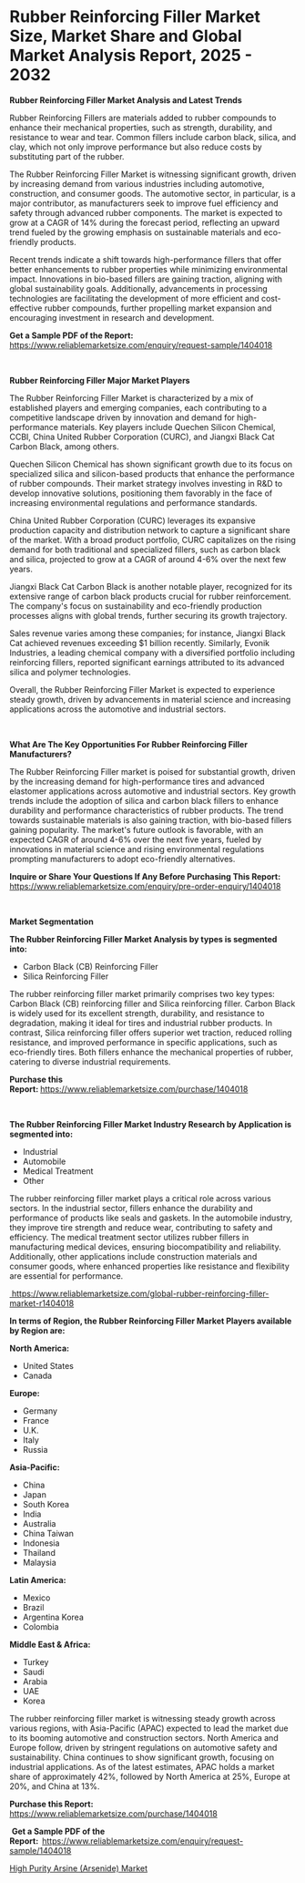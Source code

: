 <p><h1>Rubber Reinforcing Filler Market Size, Market Share and Global Market Analysis Report, 2025 - 2032</h1></p><p><strong>Rubber Reinforcing Filler Market Analysis and Latest Trends</strong></p>
<p><p>Rubber Reinforcing Fillers are materials added to rubber compounds to enhance their mechanical properties, such as strength, durability, and resistance to wear and tear. Common fillers include carbon black, silica, and clay, which not only improve performance but also reduce costs by substituting part of the rubber.</p><p>The Rubber Reinforcing Filler Market is witnessing significant growth, driven by increasing demand from various industries including automotive, construction, and consumer goods. The automotive sector, in particular, is a major contributor, as manufacturers seek to improve fuel efficiency and safety through advanced rubber components. The market is expected to grow at a CAGR of 14% during the forecast period, reflecting an upward trend fueled by the growing emphasis on sustainable materials and eco-friendly products.</p><p>Recent trends indicate a shift towards high-performance fillers that offer better enhancements to rubber properties while minimizing environmental impact. Innovations in bio-based fillers are gaining traction, aligning with global sustainability goals. Additionally, advancements in processing technologies are facilitating the development of more efficient and cost-effective rubber compounds, further propelling market expansion and encouraging investment in research and development.</p></p>
<p><strong>Get a Sample PDF of the Report:&nbsp;</strong> <a href="https://www.reliablemarketsize.com/enquiry/request-sample/1404018?utm_campaign=1897&utm_medium=2&utm_source=Github&utm_content=ia&utm_term=13012025&utm_id=rubber-reinforcing-filler">https://www.reliablemarketsize.com/enquiry/request-sample/1404018</a></p>
<p>&nbsp;</p>
<p><strong>Rubber Reinforcing Filler Major Market Players</strong></p>
<p><p>The Rubber Reinforcing Filler Market is characterized by a mix of established players and emerging companies, each contributing to a competitive landscape driven by innovation and demand for high-performance materials. Key players include Quechen Silicon Chemical, CCBI, China United Rubber Corporation (CURC), and Jiangxi Black Cat Carbon Black, among others.</p><p>Quechen Silicon Chemical has shown significant growth due to its focus on specialized silica and silicon-based products that enhance the performance of rubber compounds. Their market strategy involves investing in R&D to develop innovative solutions, positioning them favorably in the face of increasing environmental regulations and performance standards.</p><p>China United Rubber Corporation (CURC) leverages its expansive production capacity and distribution network to capture a significant share of the market. With a broad product portfolio, CURC capitalizes on the rising demand for both traditional and specialized fillers, such as carbon black and silica, projected to grow at a CAGR of around 4-6% over the next few years.</p><p>Jiangxi Black Cat Carbon Black is another notable player, recognized for its extensive range of carbon black products crucial for rubber reinforcement. The company's focus on sustainability and eco-friendly production processes aligns with global trends, further securing its growth trajectory.</p><p>Sales revenue varies among these companies; for instance, Jiangxi Black Cat achieved revenues exceeding $1 billion recently. Similarly, Evonik Industries, a leading chemical company with a diversified portfolio including reinforcing fillers, reported significant earnings attributed to its advanced silica and polymer technologies.</p><p>Overall, the Rubber Reinforcing Filler Market is expected to experience steady growth, driven by advancements in material science and increasing applications across the automotive and industrial sectors.</p></p>
<p>&nbsp;</p>
<p><strong>What Are The Key Opportunities For Rubber Reinforcing Filler Manufacturers?</strong></p>
<p><p>The Rubber Reinforcing Filler market is poised for substantial growth, driven by the increasing demand for high-performance tires and advanced elastomer applications across automotive and industrial sectors. Key growth trends include the adoption of silica and carbon black fillers to enhance durability and performance characteristics of rubber products. The trend towards sustainable materials is also gaining traction, with bio-based fillers gaining popularity. The market's future outlook is favorable, with an expected CAGR of around 4-6% over the next five years, fueled by innovations in material science and rising environmental regulations prompting manufacturers to adopt eco-friendly alternatives.</p></p>
<p><strong>Inquire or Share Your Questions If Any Before Purchasing This Report:</strong> <a href="https://www.reliablemarketsize.com/enquiry/pre-order-enquiry/1404018?utm_campaign=1897&utm_medium=2&utm_source=Github&utm_content=ia&utm_term=13012025&utm_id=rubber-reinforcing-filler">https://www.reliablemarketsize.com/enquiry/pre-order-enquiry/1404018</a></p>
<p>&nbsp;</p>
<p><strong>Market Segmentation</strong></p>
<p><strong>The Rubber Reinforcing Filler Market Analysis by types is segmented into:</strong></p>
<p><ul><li>Carbon Black (CB) Reinforcing Filler</li><li>Silica Reinforcing Filler</li></ul></p>
<p><p>The rubber reinforcing filler market primarily comprises two key types: Carbon Black (CB) reinforcing filler and Silica reinforcing filler. Carbon Black is widely used for its excellent strength, durability, and resistance to degradation, making it ideal for tires and industrial rubber products. In contrast, Silica reinforcing filler offers superior wet traction, reduced rolling resistance, and improved performance in specific applications, such as eco-friendly tires. Both fillers enhance the mechanical properties of rubber, catering to diverse industrial requirements.</p></p>
<p><strong>Purchase this Report:&nbsp;</strong><a href="https://www.reliablemarketsize.com/purchase/1404018?utm_campaign=1897&utm_medium=2&utm_source=Github&utm_content=ia&utm_term=13012025&utm_id=rubber-reinforcing-filler">https://www.reliablemarketsize.com/purchase/1404018</a></p>
<p>&nbsp;</p>
<p><strong>The Rubber Reinforcing Filler Market Industry Research by Application is segmented into:</strong></p>
<p><ul><li>Industrial</li><li>Automobile</li><li>Medical Treatment</li><li>Other</li></ul></p>
<p><p>The rubber reinforcing filler market plays a critical role across various sectors. In the industrial sector, fillers enhance the durability and performance of products like seals and gaskets. In the automobile industry, they improve tire strength and reduce wear, contributing to safety and efficiency. The medical treatment sector utilizes rubber fillers in manufacturing medical devices, ensuring biocompatibility and reliability. Additionally, other applications include construction materials and consumer goods, where enhanced properties like resistance and flexibility are essential for performance.</p></p>
<p><a href="https://www.reliablemarketsize.com/global-rubber-reinforcing-filler-market-r1404018?utm_campaign=1897&utm_medium=2&utm_source=Github&utm_content=ia&utm_term=13012025&utm_id=rubber-reinforcing-filler">&nbsp;https://www.reliablemarketsize.com/global-rubber-reinforcing-filler-market-r1404018</a></p>
<p><strong>In terms of Region, the Rubber Reinforcing Filler Market Players available by Region are:</strong></p>
<p>
    <p> <strong> North America: </strong>
        <ul>
            <li>United States</li>
            <li>Canada</li>
        </ul>
        </p> 
    <p> <strong> Europe: </strong>
        <ul>
            <li>Germany</li>
            <li>France</li>
            <li>U.K.</li>
            <li>Italy</li>
            <li>Russia</li>
        </ul>
        </p> 
    <p> <strong> Asia-Pacific: </strong>
        <ul>
            <li>China</li>
            <li>Japan</li>
            <li>South Korea</li>
            <li>India</li>
            <li>Australia</li>
            <li>China Taiwan</li>
            <li>Indonesia</li>
            <li>Thailand</li>
            <li>Malaysia</li>
        </ul>
        </p> 
    <p> <strong> Latin America: </strong>
        <ul>
            <li>Mexico</li>
            <li>Brazil</li>
            <li>Argentina Korea</li>
            <li>Colombia</li>
        </ul>
        </p> 
    <p> <strong> Middle East & Africa: </strong>
        <ul>
            <li>Turkey</li>
            <li>Saudi</li>
            <li>Arabia</li>
            <li>UAE</li>
            <li>Korea</li>
        </ul>
    </p>
    </p>
<p><p>The rubber reinforcing filler market is witnessing steady growth across various regions, with Asia-Pacific (APAC) expected to lead the market due to its booming automotive and construction sectors. North America and Europe follow, driven by stringent regulations on automotive safety and sustainability. China continues to show significant growth, focusing on industrial applications. As of the latest estimates, APAC holds a market share of approximately 42%, followed by North America at 25%, Europe at 20%, and China at 13%.</p></p>
<p><strong>Purchase this Report: </strong><a href="https://www.reliablemarketsize.com/purchase/1404018?utm_campaign=1897&utm_medium=2&utm_source=Github&utm_content=ia&utm_term=13012025&utm_id=rubber-reinforcing-filler">https://www.reliablemarketsize.com/purchase/1404018</a></p>
<p>&nbsp;<strong>Get a Sample PDF of the Report:&nbsp;&nbsp;</strong><a href="https://www.reliablemarketsize.com/enquiry/request-sample/1404018?utm_campaign=1897&utm_medium=2&utm_source=Github&utm_content=ia&utm_term=13012025&utm_id=rubber-reinforcing-filler">https://www.reliablemarketsize.com/enquiry/request-sample/1404018</a></p>
<p><strong></strong></p>
<p><p><a href="https://github.com/ChiragRP21/Market-Research-Report-List-7/blob/main/high-purity-arsine-arsenide-market.md?utm_campaign=1897&utm_medium=2&utm_source=Github&utm_content=ia&utm_term=13012025&utm_id=rubber-reinforcing-filler">High Purity Arsine (Arsenide) Market</a></p></p>